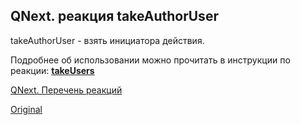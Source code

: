 ## QNext. реакция takeAuthorUser

takeAuthorUser - взять инициатора действия.



Подробнее об использовании можно прочитать в инструкции по реакции: [**takeUsers**](/docs-test/_export/reactions/takeusers)



[QNext. Перечень реакций](/docs-test/_export/reactions)
  
[Original](https://telegra.ph/QNext-admin-reaction-takeAuthorUser-05-09)